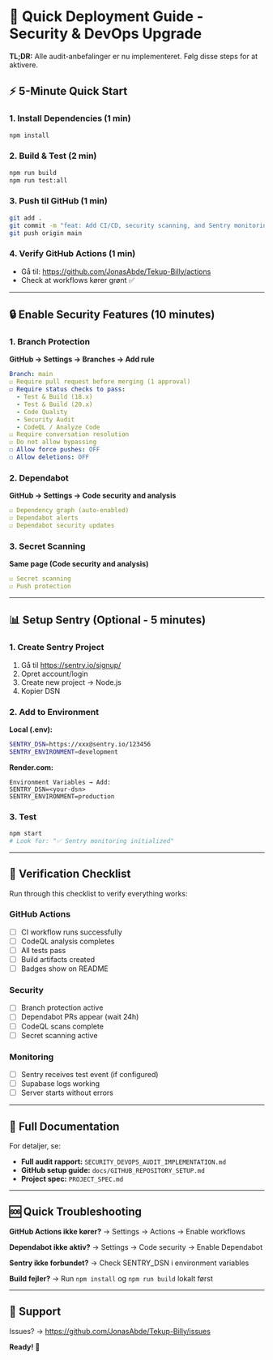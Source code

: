 # 🚀 Quick Deployment Guide - Security & DevOps Upgrade

**TL;DR:** Alle audit-anbefalinger er nu implementeret. Følg disse steps for at aktivere.

## ⚡ 5-Minute Quick Start

### 1. Install Dependencies (1 min)

```bash
npm install
```

### 2. Build & Test (2 min)

```bash
npm run build
npm run test:all
```

### 3. Push til GitHub (1 min)

```bash
git add .
git commit -m "feat: Add CI/CD, security scanning, and Sentry monitoring"
git push origin main
```

### 4. Verify GitHub Actions (1 min)

- Gå til: <https://github.com/JonasAbde/Tekup-Billy/actions>
- Check at workflows kører grønt ✅

---

## 🔒 Enable Security Features (10 minutes)

### 1. Branch Protection

**GitHub → Settings → Branches → Add rule**

```yaml
Branch: main
☑ Require pull request before merging (1 approval)
☑ Require status checks to pass:
  - Test & Build (18.x)
  - Test & Build (20.x)
  - Code Quality
  - Security Audit
  - CodeQL / Analyze Code
☑ Require conversation resolution
☑ Do not allow bypassing
☐ Allow force pushes: OFF
☐ Allow deletions: OFF
```

### 2. Dependabot

**GitHub → Settings → Code security and analysis**

```yaml
☑ Dependency graph (auto-enabled)
☑ Dependabot alerts
☑ Dependabot security updates
```

### 3. Secret Scanning

**Same page (Code security and analysis)**

```yaml
☑ Secret scanning
☑ Push protection
```

---

## 📊 Setup Sentry (Optional - 5 minutes)

### 1. Create Sentry Project

1. Gå til <https://sentry.io/signup/>
2. Opret account/login
3. Create new project → Node.js
4. Kopier DSN

### 2. Add to Environment

**Local (.env):**

```bash
SENTRY_DSN=https://xxx@sentry.io/123456
SENTRY_ENVIRONMENT=development
```

**Render.com:**

```
Environment Variables → Add:
SENTRY_DSN=<your-dsn>
SENTRY_ENVIRONMENT=production
```

### 3. Test

```bash
npm start
# Look for: "✅ Sentry monitoring initialized"
```

---

## 🎯 Verification Checklist

Run through this checklist to verify everything works:

### GitHub Actions

- [ ] CI workflow runs successfully
- [ ] CodeQL analysis completes
- [ ] All tests pass
- [ ] Build artifacts created
- [ ] Badges show on README

### Security

- [ ] Branch protection active
- [ ] Dependabot PRs appear (wait 24h)
- [ ] CodeQL scans complete
- [ ] Secret scanning active

### Monitoring

- [ ] Sentry receives test event (if configured)
- [ ] Supabase logs working
- [ ] Server starts without errors

---

## 📖 Full Documentation

For detaljer, se:
- **Full audit rapport:** `SECURITY_DEVOPS_AUDIT_IMPLEMENTATION.md`
- **GitHub setup guide:** `docs/GITHUB_REPOSITORY_SETUP.md`
- **Project spec:** `PROJECT_SPEC.md`

---

## 🆘 Quick Troubleshooting

**GitHub Actions ikke kører?**
→ Settings → Actions → Enable workflows

**Dependabot ikke aktiv?**
→ Settings → Code security → Enable Dependabot

**Sentry ikke forbundet?**
→ Check SENTRY_DSN i environment variables

**Build fejler?**
→ Run `npm install` og `npm run build` lokalt først

---

## 💬 Support

Issues? → <https://github.com/JonasAbde/Tekup-Billy/issues>

**Ready! 🎉**
